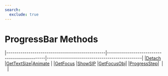 ```yaml
---
search:
  exclude: true
---
```


<h1 class="heading"><span class="name">ProgressBar Methods</span></h1>

|-------------------------------------------------|-----------------------------------------------|-----------------------------------------------|
|[Detach](../methodorevents/detach.md)            |[GetTextSize](../methodorevents/gettextsize.md)|[Animate](../methodorevents/animate.md)        |
|[GetFocus](../methodorevents/getfocus.md)        |[ShowSIP](../methodorevents/showsip.md)        |[GetFocusObj](../methodorevents/getfocusobj.md)|
|[ProgressStep](../methodorevents/progressstep.md)|&nbsp;                                         |&nbsp;                                         |
